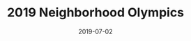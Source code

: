 ---
date: 2019-07-02
description: The 2019 Neighborhood Olympics were a huge neighborhood event that allowed
  kids to participate in 18 events across 4 sports. I kept all of the top scores,
  because those people now hold the Olympic Record. We also donated 50$ to Save the
  Children Charity. These Olympic Games are the first in Verde Ridge history.
event_id: Olympics2019
events:
  Athletics:
  - Soccer Distance (Kindergarten and under)
  - Soccer Distance (Elementary)
  - Football Distance (Elementary)
  - Football Distance (Middle)
  - 1600m Cycling (Kindergarten and under)
  Swimming:
  - 18ft Free (Kindergarten and under)
  - 36ft Free (Kindergarten and under)
  - 40ft Free (Elementary)
  - 40ft Free (Middle)
  - 80ft Free (Elementary)
  - 80ft Free (Middle)
  - 160ft Free (Middle)
  Track:
  - 50m Dash (Kindergarten and under)
  - 100m Dash (Kindergarten and under)
  - 100m Dash (Elementary)
  - 100m Dash (Middle)
  - 200m Dash (Elementary)
  - 200m Dash (Middle)
  - 400m Dash (Elementary)
  - 400m Dash (Middle)
  - 800m Dash (Middle)
layout: post
photos:
- post_images/20190721_190207_AZHoJYC.jpg
- post_images/IMG_3327_mIkMbi5.jpg
- post_images/IMG_3330_47yt0Tw.jpg
- post_images/IMG_3332_R63il4l.jpg
- post_images/IMG_3333_AgBWV2d.jpg
- post_images/IMG_3335_yePuNWN.jpg
- post_images/IMG_3337_xkroxpC.jpg
- post_images/IMG_3338_dmm4xO3.jpg
- post_images/IMG_3339_HOCgPym.jpg
- post_images/IMG_3340_vmfOi8K.jpg
- post_images/IMG_3341_bqgU8lD.jpg
- post_images/IMG_3342_N21RV46.jpg
- post_images/IMG_3345_zTXu1BA.jpg
- post_images/IMG_3346_qW2ybvr.jpg
- post_images/IMG_3347_JN4F5rg.jpg
- post_images/IMG_3348_HczpMWE.jpg
- post_images/IMG_3349_BO3CfaC.jpg
- post_images/IMG_3351_eC9Sq9D.jpg
- post_images/IMG_3352_eujbehr.jpg
title: 2019 Neighborhood Olympics

---